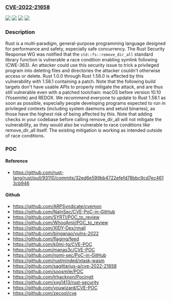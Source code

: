 ### [CVE-2022-21658](https://cve.mitre.org/cgi-bin/cvename.cgi?name=CVE-2022-21658)
![](https://img.shields.io/static/v1?label=Product&message=rust&color=blue)
![](https://img.shields.io/static/v1?label=Version&message=n%2Fa&color=blue)
![](https://img.shields.io/static/v1?label=Vulnerability&message=CWE-363%3A%20Race%20Condition%20Enabling%20Link%20Following&color=brighgreen)
![](https://img.shields.io/static/v1?label=Vulnerability&message=CWE-367%3A%20Time-of-check%20Time-of-use%20(TOCTOU)%20Race%20Condition&color=brighgreen)

### Description

Rust is a multi-paradigm, general-purpose programming language designed for performance and safety, especially safe concurrency. The Rust Security Response WG was notified that the `std::fs::remove_dir_all` standard library function is vulnerable a race condition enabling symlink following (CWE-363). An attacker could use this security issue to trick a privileged program into deleting files and directories the attacker couldn't otherwise access or delete. Rust 1.0.0 through Rust 1.58.0 is affected by this vulnerability with 1.58.1 containing a patch. Note that the following build targets don't have usable APIs to properly mitigate the attack, and are thus still vulnerable even with a patched toolchain: macOS before version 10.10 (Yosemite) and REDOX. We recommend everyone to update to Rust 1.58.1 as soon as possible, especially people developing programs expected to run in privileged contexts (including system daemons and setuid binaries), as those have the highest risk of being affected by this. Note that adding checks in your codebase before calling remove_dir_all will not mitigate the vulnerability, as they would also be vulnerable to race conditions like remove_dir_all itself. The existing mitigation is working as intended outside of race conditions.

### POC

#### Reference
- https://github.com/rust-lang/rust/pull/93110/commits/32ed6e599bb4722efefd78bbc9cd7ec4613cb946

#### Github
- https://github.com/ARPSyndicate/cvemon
- https://github.com/NaInSec/CVE-PoC-in-GitHub
- https://github.com/SYRTI/POC_to_review
- https://github.com/WhooAmii/POC_to_review
- https://github.com/XIDY-Dex/rmall
- https://github.com/binganao/vulns-2022
- https://github.com/flaging/feed
- https://github.com/k0mi-tg/CVE-POC
- https://github.com/manas3c/CVE-POC
- https://github.com/nomi-sec/PoC-in-GitHub
- https://github.com/rustminded/xtask-wasm
- https://github.com/sagittarius-a/cve-2022-21658
- https://github.com/soosmile/POC
- https://github.com/trhacknon/Pocingit
- https://github.com/xxg1413/rust-security
- https://github.com/youwizard/CVE-POC
- https://github.com/zecool/cve

